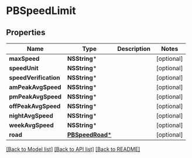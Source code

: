 # PBSpeedLimit

## Properties
Name | Type | Description | Notes
------------ | ------------- | ------------- | -------------
**maxSpeed** | **NSString*** |  | [optional] 
**speedUnit** | **NSString*** |  | [optional] 
**speedVerification** | **NSString*** |  | [optional] 
**amPeakAvgSpeed** | **NSString*** |  | [optional] 
**pmPeakAvgSpeed** | **NSString*** |  | [optional] 
**offPeakAvgSpeed** | **NSString*** |  | [optional] 
**nightAvgSpeed** | **NSString*** |  | [optional] 
**weekAvgSpeed** | **NSString*** |  | [optional] 
**road** | [**PBSpeedRoad***](PBSpeedRoad.md) |  | [optional] 

[[Back to Model list]](../README.md#documentation-for-models) [[Back to API list]](../README.md#documentation-for-api-endpoints) [[Back to README]](../README.md)


